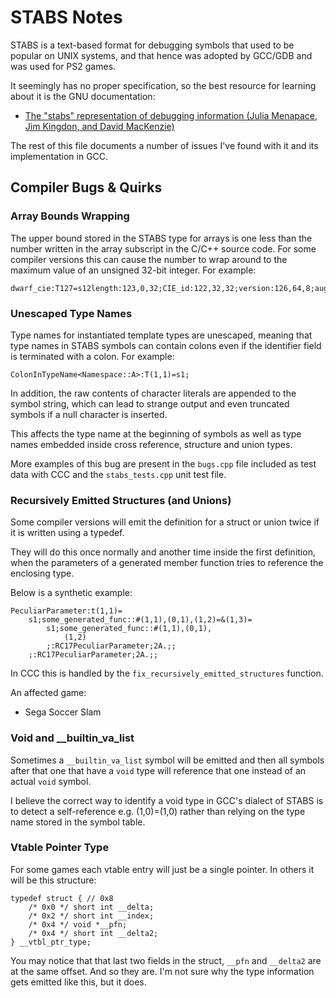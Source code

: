 # STABS Notes

STABS is a text-based format for debugging symbols that used to be popular on
UNIX systems, and that hence was adopted by GCC/GDB and was used for PS2 games.

It seemingly has no proper specification, so the best resource for learning
about it is the GNU documentation:

- [The "stabs" representation of debugging information (Julia Menapace, Jim Kingdon, and David MacKenzie)](https://sourceware.org/gdb/onlinedocs/stabs.html)

The rest of this file documents a number of issues I've found with it and its
implementation in GCC.

## Compiler Bugs & Quirks

### Array Bounds Wrapping

The upper bound stored in the STABS type for arrays is one less than the number
written in the array subscript in the C/C++ source code. For some compiler
versions this can cause the number to wrap around to the maximum value of an
unsigned 32-bit integer. For example:

```
dwarf_cie:T127=s12length:123,0,32;CIE_id:122,32,32;version:126,64,8;augmentation:128=ar31;0;4294967295;2,72,0;;
```

### Unescaped Type Names

Type names for instantiated template types are unescaped, meaning that type
names in STABS symbols can contain colons even if the identifier field is
terminated with a colon. For example:

```
ColonInTypeName<Namespace::A>:T(1,1)=s1;
```

In addition, the raw contents of character literals are appended to the symbol
string, which can lead to strange output and even truncated symbols if a null
character is inserted.

This affects the type name at the beginning of symbols as well as type names
embedded inside cross reference, structure and union types.

More examples of this bug are present in the `bugs.cpp` file included as test
data with CCC and the `stabs_tests.cpp` unit test file.

### Recursively Emitted Structures (and Unions)

Some compiler versions will emit the definition for a struct or union twice if
it is written using a typedef.

They will do this once normally and another time inside the first definition,
when the parameters of a generated member function tries to reference the
enclosing type.

Below is a synthetic example:

```
PeculiarParameter:t(1,1)=
	s1;some_generated_func::#(1,1),(0,1),(1,2)=&(1,3)=
		s1;some_generated_func::#(1,1),(0,1),
			(1,2)
		;:RC17PeculiarParameter;2A.;;
	;:RC17PeculiarParameter;2A.;;
```

In CCC this is handled by the `fix_recursively_emitted_structures` function.

An affected game:
- Sega Soccer Slam

### Void and __builtin_va_list

Sometimes a `__builtin_va_list` symbol will be emitted and then all symbols
after that one that have a `void` type will reference that one instead of an
actual `void` symbol.

I believe the correct way to identify a void type in GCC's dialect of STABS is
to detect a self-reference e.g. (1,0)=(1,0) rather than relying on the type name
stored in the symbol table.

### Vtable Pointer Type

For some games each vtable entry will just be a single pointer. In others it
will be this structure:

```
typedef struct { // 0x8
	/* 0x0 */ short int __delta;
	/* 0x2 */ short int __index;
	/* 0x4 */ void *__pfn;
	/* 0x4 */ short int __delta2;
} __vtbl_ptr_type;
```

You may notice that that last two fields in the struct, `__pfn` and `__delta2`
are at the same offset. And so they are. I'm not sure why the type information
gets emitted like this, but it does.
